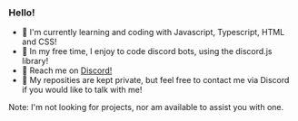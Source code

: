 ### Hello!

- :seedling: I'm currently learning and coding with Javascript, Typescript, HTML and CSS!
- :cactus: In my free time, I enjoy to code discord bots, using the discord.js library!
- :evergreen_tree: Reach me on [Discord!](https://discord.com/users/766792610059780118)
- :maple_leaf: My reposities are kept private, but feel free to contact me via Discord if you would like to talk with me!

Note: I'm not looking for projects, nor am available to assist you with one.
